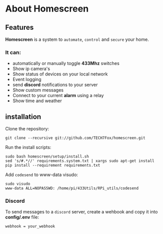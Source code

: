 # About Homescreen

## Features

**Homescreen** is a system to `automate`, `control` and `secure` your home.

### It can:
- automatically or manually toggle **433Mhz** switches
- Show ip camera's
- Show status of devices on your local network
- Event logging
- send **discord** notifications to your server
- Show custom messages
- Connect to your current **alarm** using a relay
- Show time and weather

## installation

Clone the repository:

    git clone --recursive git://github.com/TECH7Fox/homescreen.git

Run the install scripts:

    sudo bash homescreen/setup/install.sh 
    sed 's/#.*//' requirements.system.txt | xargs sudo apt-get install
    pip install --requirement requirements.txt

Add `codesend` to www-data visudo:

    sudo visudo
    www-data ALL=NOPASSWD: /home/pi/433Utils/RPi_utils/codesend

### Discord

To send messages to a `discord` server,
create a wehbook and copy it into **config/.env** file:

    webhook = your_webhook


